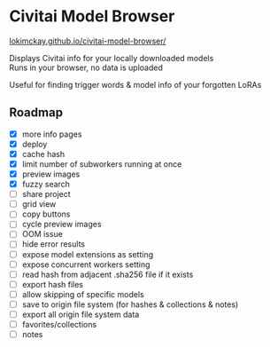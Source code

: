 # Civitai Model Browser

[lokimckay.github.io/civitai-model-browser/](https://lokimckay.github.io/civitai-model-browser/)

Displays Civitai info for your locally downloaded models  
Runs in your browser, no data is uploaded

Useful for finding trigger words & model info of your forgotten LoRAs

## Roadmap

- [x] more info pages
- [x] deploy
- [x] cache hash
- [x] limit number of subworkers running at once
- [x] preview images
- [x] fuzzy search
- [ ] share project
- [ ] grid view
- [ ] copy buttons
- [ ] cycle preview images
- [ ] OOM issue
- [ ] hide error results
- [ ] expose model extensions as setting
- [ ] expose concurrent workers setting
- [ ] read hash from adjacent .sha256 file if it exists
- [ ] export hash files
- [ ] allow skipping of specific models
- [ ] save to origin file system (for hashes & collections & notes)
- [ ] export all origin file system data
- [ ] favorites/collections
- [ ] notes
